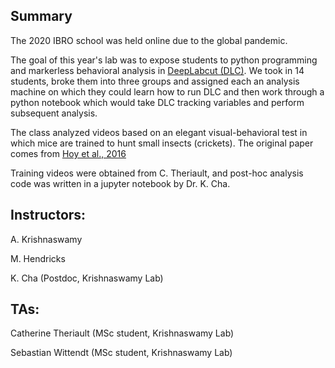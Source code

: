 ## Summary
The 2020 IBRO school was held online due to the global pandemic. 

The goal of this year's lab was to expose students to python programming and markerless behavioral analysis in [DeepLabcut (DLC)](http://www.mackenziemathislab.org/deeplabcut). We took in 14 students, broke them into three groups and assigned each an analysis machine on which they could learn how to run DLC and then work through a python notebook which would take DLC tracking variables and perform subsequent analysis. 

The class analyzed videos based on an elegant visual-behavioral test in which mice are trained to hunt small insects (crickets).
The original paper comes from [Hoy et al., 2016](https://pubmed.ncbi.nlm.nih.gov/27773567/)

Training videos were obtained from C. Theriault, and post-hoc analysis code was written in  a jupyter notebook by Dr. K. Cha.

## Instructors:
A. Krishnaswamy

M. Hendricks

K. Cha (Postdoc, Krishnaswamy Lab)


## TAs:
Catherine Theriault (MSc student, Krishnaswamy Lab)

Sebastian Wittendt (MSc student, Krishnaswamy Lab)

